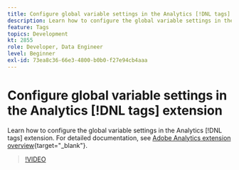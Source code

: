 ```yaml
---
title: Configure global variable settings in the Analytics [!DNL tags] extension
description: Learn how to configure the global variable settings in the Analytics [!DNL tags] extension.
feature: Tags
topics: Development
kt: 2855
role: Developer, Data Engineer
level: Beginner
exl-id: 73ea8c36-66e3-4800-b0b0-f27e94cb4aaa
---
```

# Configure global variable settings in the Analytics [!DNL tags] extension

Learn how to configure the global variable settings in the Analytics [!DNL tags] extension. For detailed documentation, see [Adobe Analytics extension overview](https://experienceleague.adobe.com/docs/experience-platform/tags/extensions/client/analytics/overview.html){target="_blank"}.

>[!VIDEO](https://video.tv.adobe.com/v/27181/?quality=12&learn=on)
